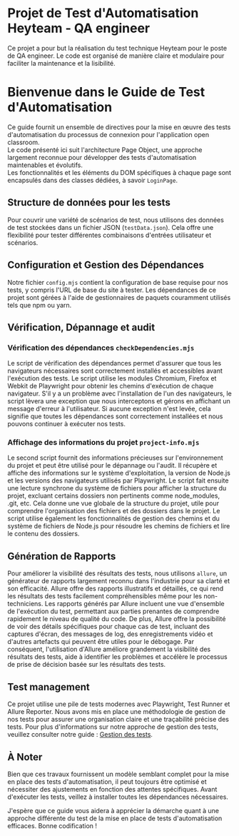 
# Projet de Test d'Automatisation Heyteam - QA engineer

Ce projet a pour but la réalisation du test technique Heyteam pour le poste de QA engineer.
Le code est organisé de manière claire et modulaire pour faciliter la maintenance et la lisibilité.

# Bienvenue dans le Guide de Test d'Automatisation

Ce guide fournit un ensemble de directives pour la mise en œuvre des tests d'automatisation du processus de connexion 
pour l'application open classroom.</br>
Le code présenté ici suit l'architecture Page Object, une approche largement 
reconnue pour développer des tests d'automatisation maintenables et évolutifs.</br>
Les fonctionnalités et les éléments du DOM spécifiques à chaque page sont encapsulés dans des classes dédiées, 
à savoir `LoginPage`.

## Structure de données pour les tests

Pour couvrir une variété de scénarios de test, nous utilisons des données de test stockées dans 
un fichier JSON (`testData.json`). Cela offre une flexibilité pour tester différentes combinaisons d'entrées 
utilisateur et scénarios.

## Configuration et Gestion des Dépendances

Notre fichier `config.mjs` contient la configuration de base requise pour nos tests, y compris l'URL de base du site 
à tester. Les dépendances de ce projet sont gérées à l'aide de gestionnaires de paquets couramment utilisés tels que 
npm ou yarn.

## Vérification, Dépannage et audit

### Vérification des dépendances `checkDependencies.mjs`
Le script de vérification des dépendances permet d'assurer que tous les navigateurs nécessaires sont correctement 
installés et accessibles avant l'exécution des tests. Le script utilise les modules 
Chromium, Firefox et Webkit de Playwright pour obtenir les chemins d'exécution de chaque navigateur. 
S'il y a un problème avec l'installation de l'un des navigateurs, le script lèvera une exception que nous interceptons 
et gérons en affichant un message d'erreur à l'utilisateur. 
Si aucune exception n'est levée, cela signifie que toutes les dépendances sont correctement installées et nous pouvons 
continuer à exécuter nos tests.

### Affichage des informations du projet `project-info.mjs`
Le second script fournit des informations précieuses sur l'environnement du projet et peut être utilisé pour le 
dépannage ou l'audit. Il récupère et affiche des informations sur le système d'exploitation, la version de Node.js et 
les versions des navigateurs utilisés par Playwright. Le script fait ensuite une lecture synchrone du système de 
fichiers pour afficher la structure du projet, excluant certains dossiers non pertinents comme node_modules, .git, etc. 
Cela donne une vue globale de la structure du projet, utile pour comprendre l'organisation des fichiers et des dossiers 
dans le projet. Le script utilise également les fonctionnalités de gestion des chemins et du système de fichiers de 
Node.js pour résoudre les chemins de fichiers et lire le contenu des dossiers.

## Génération de Rapports

Pour améliorer la visibilité des résultats des tests, nous utilisons `allure`, un générateur de rapports largement 
reconnu dans l'industrie pour sa clarté et son efficacité. 
Allure offre des rapports illustratifs et détaillés, ce qui rend les résultats des tests facilement compréhensibles 
même pour les non-techniciens. Les rapports générés par Allure incluent une vue d'ensemble de l'exécution du test, 
permettant aux parties prenantes de comprendre rapidement le niveau de qualité du code. 
De plus, Allure offre la possibilité de voir des détails spécifiques pour chaque cas de test, incluant des captures 
d'écran, des messages de log, des enregistrements vidéo et d'autres artefacts qui peuvent être utiles pour le débogage. 
Par conséquent, l'utilisation d'Allure améliore grandement la visibilité des résultats des tests, aide à identifier les 
problèmes et accélère le processus de prise de décision basée sur les résultats des tests.

## Test management

Ce projet utilise une pile de tests modernes avec Playwright, Test Runner et Allure Reporter. 
Nous avons mis en place une méthodologie de gestion de nos tests pour assurer une organisation claire et une traçabilité précise des tests. 
Pour plus d'informations sur notre approche de gestion des tests, veuillez consulter notre guide : [Gestion des tests](test-management.md).


## À Noter

Bien que ces travaux fournissent un modèle semblant complet pour la mise en place des tests d'automatisation, 
il peut toujours être optimisé et nécessiter des ajustements en fonction des attentes spécifiques.
Avant d'exécuter les tests, veillez à installer toutes les dépendances nécessaires.

J'espère que ce guide vous aidera à apprécier la démarche quant à une approche différente du test 
de la mise en place de tests d'automatisation efficaces. Bonne codification !

